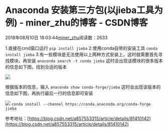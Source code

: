 # Anaconda 安装第三方包(以jieba工具为例) - miner_zhu的博客 - CSDN博客





2018年08月10日 18:03:44[miner_zhu](https://me.csdn.net/miner_zhu)阅读数：2633












1.直接在cmd窗口运行
`pip install jieba`
2.使用conda自带的安装工具
`conda install jieba`
3.有一些模块是无法使用以上两种方式安装上，这时就需要首先寻找模块，再安装
`anaconda search -t conda jieba`
这时会出现该模块的很多版本的信息如下图，找到合适的版本

![](https://img-blog.csdn.net/20180804133438843?watermark/2/text/aHR0cHM6Ly9ibG9nLmNzZG4ubmV0L2E4NTc1NTMzMTU=/font/5a6L5L2T/fontsize/400/fill/I0JBQkFCMA==/dissolve/70)

根据版本的信息，输入
`anaconda show conda-forge/jieba`
这时会出现该版本的信息如下图，再执行最后一行的信息即可安装

![](https://img-blog.csdn.net/20180804133726628?watermark/2/text/aHR0cHM6Ly9ibG9nLmNzZG4ubmV0L2E4NTc1NTMzMTU=/font/5a6L5L2T/fontsize/400/fill/I0JBQkFCMA==/dissolve/70)
`conda install --channel https://conda.anaconda.org/conda-forge jieba`


参考地址：[https://blog.csdn.net/a857553315/article/details/81410142](https://blog.csdn.net/a857553315/article/details/81410142)



